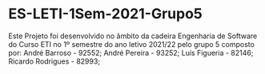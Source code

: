 # ES-LETI-1Sem-2021-Grupo5
Este Projeto foi desenvolvido no âmbito da cadeira
Engenharia de Software do Curso ETI no 1º semestre do ano letivo 2021/22
pelo grupo 5 composto por:
  André Barroso - 92552;
  André Pereira - 93252;
  Luís Figueria - 82146;
  Ricardo Rodrigues - 82993;
